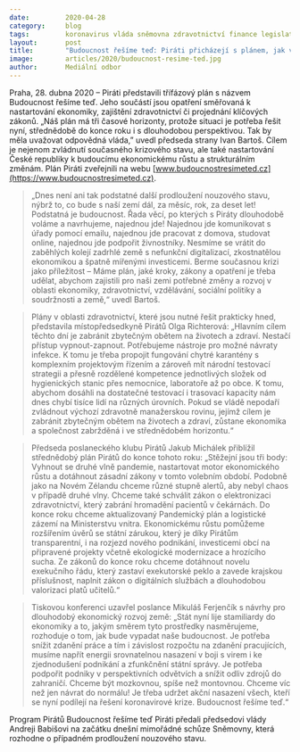 ```yaml
---
date:         2020-04-28
category:     blog
tags:         koronavirus vláda sněmovna zdravotnictví finance legislativa
layout:       post
title:        "Budoucnost řešíme teď: Piráti přicházejí s plánem, jak vyvést zemi z krize. Řeší ekonomiku, zdravotnictví, vzdělávání i sociální politiku"
image:        articles/2020/budoucnost-resime-ted.jpg
author:       Mediální odbor
--- 
```


 
Praha, 28. dubna 2020 – Piráti představili třífázový plán s názvem Budoucnost řešíme teď. Jeho součástí jsou opatření směřovaná k nastartování ekonomiky, zajištění zdravotnictví či projednání klíčových zákonů. „Náš plán má tři časové horizonty, protože situaci je potřeba řešit nyní, střednědobě do konce roku i s dlouhodobou perspektivou. Tak by měla uvažovat odpovědná vláda,” uvedl předseda strany Ivan Bartoš. Cílem je nejenom zvládnutí současného krizového stavu, ale také nastartování České republiky k budoucímu ekonomickému růstu a strukturálním změnám. Plán Piráti zveřejnili na webu [www.budoucnostresimeted.cz](https://www.budoucnostresimeted.cz).
 
> „Dnes není ani tak podstatné další prodloužení nouzového stavu, nýbrž to, co bude s naší zemí dál, za měsíc, rok, za deset let! Podstatná je budoucnost. Řada věcí, po kterých s Piráty dlouhodobě voláme a navrhujeme, najednou jde! Najednou jde komunikovat s úřady pomocí emailu, najednou jde pracovat z domova, studovat online, najednou jde podpořit živnostníky. Nesmíme se vrátit do zaběhlých kolejí zadrhlé země s nefunkční digitalizací, zkostnatělou ekonomikou a špatně mířenými investicemi. Berme současnou krizi jako příležitost – Máme plán, jaké kroky, zákony a opatření je třeba udělat, abychom zajistili pro naši zemi potřebné změny a rozvoj v oblasti ekonomiky, zdravotnictví, vzdělávání, sociální politiky a soudržnosti a země,“ uvedl Bartoš.
 
> Plány v oblasti zdravotnictví, které jsou nutné řešit prakticky hned, představila místopředsedkyně Pirátů Olga Richterová: „Hlavním cílem těchto dní je zabránit zbytečným obětem na životech a zdraví. Nestačí přístup vypnout-zapnout. Potřebujeme nástroje pro možné návraty infekce. K tomu je třeba propojit fungování chytré karantény s komplexním projektovým řízením a zároveň mít národní testovací strategii a přesně rozdělené kompetence jednotlivých složek od hygienických stanic přes nemocnice, laboratoře až po obce. K tomu, abychom dosáhli na dostatečné testovací i trasovací kapacity nám dnes chybí tisíce lidí na různých úrovních. Pokud se vládě nepodaří zvládnout výchozí zdravotně manažerskou rovinu, jejímž cílem je zabránit zbytečným obětem na životech a zdraví, zůstane ekonomika a společnost zabržděná i ve střednědobém horizontu.“
 
> Předseda poslaneckého klubu Pirátů Jakub Michálek přiblížil střednědobý plán Pirátů do konce tohoto roku: „Stěžejní jsou tři body: Vyhnout se druhé vlně pandemie, nastartovat motor ekonomického růstu a dotáhnout zásadní zákony v tomto volebním období. Podobně jako na Novém Zélandu chceme různé stupně alertů, aby nebyl chaos v případě druhé vlny. Chceme také schválit zákon o elektronizaci zdravotnictví, který zabrání hromadění pacientů v čekárnách. Do konce roku chceme aktualizovaný Pandemický plán a logistické zázemí na Ministerstvu vnitra. Ekonomickému růstu pomůžeme rozšířením úvěrů se státní zárukou, který je díky Pirátům transparentní, i na rozjezd nového podnikání, investicemi obcí na připravené projekty včetně ekologické modernizace a hrozícího sucha. Ze zákonů do konce roku chceme dotáhnout novelu exekučního řádu, který zastaví exekutorské peklo a zavede krajskou příslušnost, naplnit zákon o digitálních službách a dlouhodobou valorizaci platů učitelů.“
 
> Tiskovou konferenci uzavřel poslance Mikuláš Ferjenčík s návrhy pro dlouhodobý ekonomický rozvoj země: „Stát nyní lije stamiliardy do ekonomiky a to, jakým směrem tyto prostředky nasměrujeme, rozhoduje o tom, jak bude vypadat naše budoucnost. Je potřeba snížit zdanění práce a tím i závislost rozpočtu na zdanění pracujících, musíme napřít energii srovnatelnou nasazení v boji s virem i ke zjednodušení podnikání a zfunkčnění státní správy. Je potřeba podpořit podniky v perspektivních odvětvích a snížit odliv zdrojů do zahraničí. Chceme být mozkovnou, spíše než montovnou. Chceme víc než jen návrat do normálu! Je třeba udržet akční nasazení všech, kteří se nyní podílejí na řešení koronavirové krize. Budoucnost řešíme teď.“
 
Program Pirátů Budoucnost řešíme teď Piráti předali předsedovi vlády Andreji Babišovi na začátku dnešní mimořádné schůze Sněmovny, která rozhodne o případném prodloužení nouzového stavu.
 


